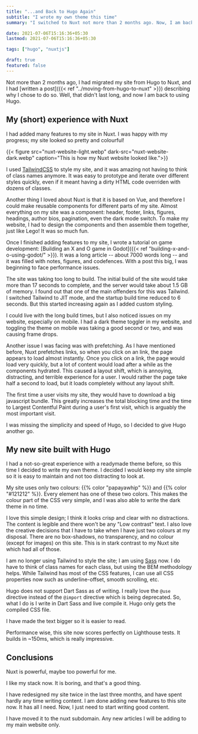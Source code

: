 ```yaml
---
title: "...and Back to Hugo Again"
subtitle: "I wrote my own theme this time"
summary: "I switched to Nuxt not more than 2 months ago. Now, I am back to using Hugo, and intend to do so for the forseeable future."

date: 2021-07-06T15:16:36+05:30
lastmod: 2021-07-06T15:16:36+05:30

tags: ["hugo", "nuxtjs"]

draft: true
featured: false
---
```


Not more than 2 months ago, I had migrated my site from Hugo to Nuxt, and I had [written a post]({{< ref "../moving-from-hugo-to-nuxt" >}}) describing why I chose to do so. Well, that didn't last long, and now I am back to using Hugo. 

## My (short) experience with Nuxt

I had added many features to my site in Nuxt. I was happy with my progress; my site looked so pretty and colourful!

{{< figure src="nuxt-website-light.webp" dark-src="nuxt-website-dark.webp" caption="This is how my Nuxt website looked  like.">}}

I used [TailwindCSS](https://tailwindcss.com/) to style my site, and it was amazing not having to think of class names anymore. It was easy to prototype and iterate over different styles quickly, even if it meant having a dirty HTML code overriden with dozens of classes. 

Another thing I loved about Nuxt is that it is based on Vue, and therefore I could make reusable components for different parts of my site. Almost everything on my site was a component: header, footer, links, figures, headings, author bios, pagination, even the dark mode switch. To make my website, I had to design the components and then assemble them together, just like Lego! It was so much fun.

Once I finished adding features to my site, I wrote a tutorial on game development: [Building an X and O game in Godot]({{< ref "building-x-and-o-using-godot/" >}}). It was a long article -- about 7000 words long -- and it was filled with notes, figures, and codefences. With a post this big, I was beginning to face performance issues. 

The site was taking too long to build. The initial build of the site would take more than 17 seconds to complete, and the server would take about 1.5 GB of memory. I found out that one of the main offenders for this was Tailwind. I switched Tailwind to JIT mode, and the startup build time reduced to 6 seconds. But this started increasing again as I added custom styling.

I could live with the long build times, but I also noticed issues on my website, especially on mobile. I had a dark theme toggler in my website, and toggling the theme on mobile was taking a good second or two, and was causing frame drops.

Another issue I was facing was with prefetching. As I have mentioned before, Nuxt prefetches links, so when you click on an link, the page appears to load almost instantly. Once you click on a link, the page would load very quickly, but a lot of content would load after a while as the components hydrated. This caused a layout shift, which is annoying, distracting, and terrible experience for a user. I would rather the page take half a second to load, but it loads completely without any layout shift.

The first time a user visits my site, they would have to download a big javascript bundle. This greatly increases the total blocking time and the time to Largest Contentful Paint during a user's first visit, which is arguably the most important visit. 

I was missing the simplicity and speed of Hugo, so I decided to give Hugo another go.

## My new site built with Hugo

I had a not-so-great experience with a readymade theme before, so this time I decided to write my own theme. I decided I would keep my site simple so it is easy to maintain and not too distracting to look at. 

My site uses only two colours: {{% color "papayawhip" %}} and {{% color "#121212" %}}. Every element has one of these two colors. This makes the colour part of the CSS very simple, and I was also able to write the dark theme in no time. 

I love this simple design; I think it looks crisp and clear with no distractions. The content is legible and there won't be any "Low contrast" text. I also love the creative decisions that I have to take when I have just two colours at my disposal. There are no box-shadows, no transparency, and no colour (except for images) on this site. This is in stark contrast to my Nuxt site which had all of those.

I am no longer using Tailwind to style the site; I am using [Sass](https://sass-lang.com/) now. I do have to think of class names for each class, but using the BEM methodology helps. While Tailwind has most of the CSS features, I can use all CSS properties now such as underline-offset, smooth scrolling, etc. 

Hugo does not support Dart Sass as of writing. I really love the `@use` directive instead of the `@import` directive which is being deprecated. So, what I do is I write in Dart Sass and live compile it. Hugo only gets the compiled CSS file. 

I have made the text bigger so it is easier to read. 

Performance wise, this site now scores perfectly on Lighthouse tests. It builds in ~150ms, which is really impressive.

## Conclusions

Nuxt is powerful, maybe too powerful for me. 

I like my stack now. It is boring, and that's a good thing. 

I have redesigned my site twice in the last three months, and have spent hardly any time writing content. I am done adding new features to this site now. It  has all I need. Now, I just need to start writing good content. 

I have moved it to the nuxt subdomain. Any new articles I will be adding to my main website only. 
